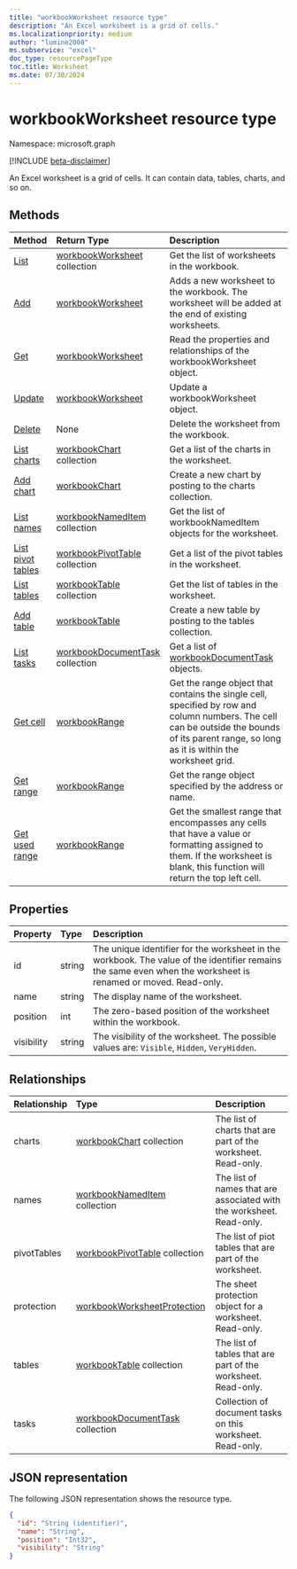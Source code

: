 ```yaml
---
title: "workbookWorksheet resource type"
description: "An Excel worksheet is a grid of cells."
ms.localizationpriority: medium
author: "lumine2008"
ms.subservice: "excel"
doc_type: resourcePageType
toc.title: Worksheet
ms.date: 07/30/2024
---
```


# workbookWorksheet resource type

Namespace: microsoft.graph

[!INCLUDE [beta-disclaimer](../../includes/beta-disclaimer.md)]

An Excel worksheet is a grid of cells. It can contain data, tables, charts, and so on.

## Methods

| Method		   | Return Type	|Description|
|:---------------|:--------|:----------|
|[List](../api/worksheet-list.md) | [workbookWorksheet](workbookworksheet.md) collection |Get the list of worksheets in the workbook. |
|[Add](../api/worksheetcollection-add.md)|[workbookWorksheet](workbookworksheet.md)|Adds a new worksheet to the workbook. The worksheet will be added at the end of existing worksheets. |
|[Get](../api/worksheet-get.md) | [workbookWorksheet](workbookworksheet.md) |Read the properties and relationships of the workbookWorksheet object.|
|[Update](../api/worksheet-update.md) | [workbookWorksheet](workbookworksheet.md)	|Update a workbookWorksheet object. |
|[Delete](../api/worksheet-delete.md)|None|Delete the worksheet from the workbook.|
|[List charts](../api/worksheet-list-charts.md) |[workbookChart](workbookchart.md) collection| Get a list of the charts in the worksheet.|
|[Add chart](../api/worksheet-post-charts.md) |[workbookChart](workbookchart.md)| Create a new chart by posting to the charts collection.|
|[List names](../api/worksheet-list-names.md) |[workbookNamedItem](workbooknameditem.md) collection| Get the list of workbookNamedItem objects for the worksheet.|
|[List pivot tables](../api/workbookworksheet-list-pivottables.md) |[workbookPivotTable](workbookpivottable.md) collection| Get a list of the pivot tables in the worksheet.|
|[List tables](../api/worksheet-list-tables.md) |[workbookTable](workbooktable.md) collection| Get the list of tables in the worksheet.|
|[Add table](../api/worksheet-post-tables.md) |[workbookTable](workbooktable.md)| Create a new table by posting to the tables collection.|
|[List tasks](../api/workbookworksheet-list-tasks.md)|[workbookDocumentTask](workbookdocumenttask.md) collection| Get a list of [workbookDocumentTask](../resources/workbookdocumenttask.md) objects.|
|[Get cell](../api/worksheet-cell.md)|[workbookRange](workbookrange.md)|Get the range object that contains the single cell, specified by row and column numbers. The cell can be outside the bounds of its parent range, so long as it is within the worksheet grid.|
|[Get range](../api/worksheet-range.md)|[workbookRange](workbookrange.md)|Get the range object specified by the address or name.|
|[Get used range](../api/worksheet-usedrange.md)|[workbookRange](workbookrange.md)|Get the smallest range that encompasses any cells that have a value or formatting assigned to them. If the worksheet is blank, this function will return the top left cell.|

## Properties
| Property	   | Type	|Description|
|:---------------|:--------|:----------|
|id|string|The unique identifier for the worksheet in the workbook. The value of the identifier remains the same even when the worksheet is renamed or moved. Read-only.|
|name|string|The display name of the worksheet.|
|position|int|The zero-based position of the worksheet within the workbook.|
|visibility|string|The visibility of the worksheet. The possible values are: `Visible`, `Hidden`, `VeryHidden`.|

## Relationships
| Relationship | Type	|Description|
|:---------------|:--------|:----------|
|charts|[workbookChart](workbookchart.md) collection|The list of charts that are part of the worksheet. Read-only.|
|names|[workbookNamedItem](workbooknameditem.md) collection|The list of names that are associated with the worksheet. Read-only.|
|pivotTables|[workbookPivotTable](workbookpivottable.md) collection|The list of piot tables that are part of the worksheet. |
|protection|[workbookWorksheetProtection](workbookworksheetprotection.md)|The sheet protection object for a worksheet. Read-only.|
|tables|[workbookTable](workbooktable.md) collection|The list of tables that are part of the worksheet. Read-only.|
|tasks|[workbookDocumentTask](workbookdocumenttask.md) collection|Collection of document tasks on this worksheet. Read-only.|

## JSON representation

The following JSON representation shows the resource type.

<!-- {
  "blockType": "resource",
  "optionalProperties": [],
  "keyProperty": "id",
  "baseType": "microsoft.graph.entity",
  "@odata.type": "microsoft.graph.workbookWorksheet"
}-->

```json
{
  "id": "String (identifier)",
  "name": "String",
  "position": "Int32",
  "visibility": "String"
}
```

<!-- uuid: 8fcb5dbc-d5aa-4681-8e31-b001d5168d79
2015-10-25 14:57:30 UTC -->
<!--
{
  "type": "#page.annotation",
  "description": "Worksheet resource",
  "keywords": "",
  "section": "documentation",
  "tocPath": "",
  "suppressions": []
}
-->
